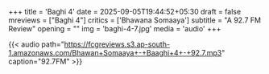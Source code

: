 +++
title = 'Baghi 4'
date = 2025-09-05T19:44:52+05:30
draft = false
mreviews = ["Baghi 4"]
critics = ['Bhawana Somaaya']
subtitle = "A 92.7 FM Review"
opening = ""
img = 'baghi-4-7.jpg'
media = 'audio'
+++

{{< audio path="<https://fcgreviews.s3.ap-south-1.amazonaws.com/Bhawan+Somaaya+-+Baaghi+4+-+92.7.mp3>" caption="92.7FM" >}}
